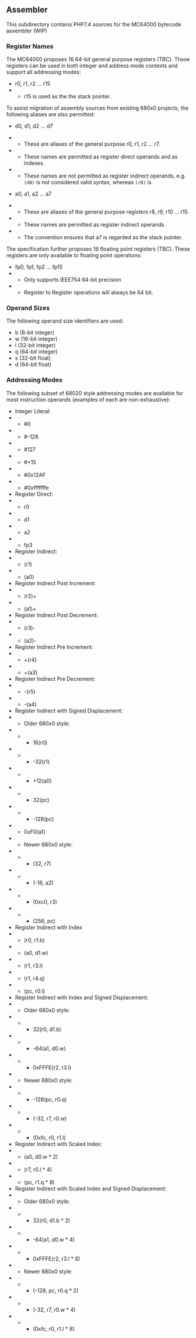 ## Assembler

This subdirectory contains PHP7.4 sources for the MC64000 bytecode assembler (WIP)

### Register Names

The MC64000 proposes 16 64-bit general purpose registers (TBC). These registers can be used in both integer and address mode contexts and support all addressing modes:

- r0, r1, r2 ... r15
- - r15 is used as the the stack pointer.

To assist migration of assembly sources from existing 680x0 projects, the following aliases are also permitted:

- d0, d1, d2 ... d7
- - These are aliases of the general purpose r0, r1, r2 ... r7.
- - These names are permitted as register direct operands and as indexes.
- - These names are not permitted as register indirect operands, e.g. `(d0)` is not considered valid syntax, whereas `(r0)` is.

- a0, a1, a2 ... a7
- - These are aliases of the general purpose registers r8, r9, r10 ... r15
- - These names are permitted as register indirect operands.
- - The convention ensures that a7 is regarded as the stack pointer.

The specification further proposes 16 floating point registers (TBC). These registers are only available to floating point operations:

- fp0, fp1, fp2 ... fp15
- - Only supports IEEE754 64-bit precision
- - Register to Register operations will always be 64 bit.


### Operand Sizes

The following operand size identifiers are used:

- b (8-bit integer)
- w (16-bit integer)
- l (32-bit integer)
- q (64-bit integer)
- s (32-bit float)
- d (64-bit float)

### Addressing Modes

The following subset of 68020 style addressing modes are available for most instruction operands (examples of each are non-exhaustive):

- Integer Literal:
- - \#0
- - \#-128
- - \#127
- - \#+15
- - \#0x12AF
- - \#0xfffffffe
- Register Direct:
- - r0
- - d1
- - a2
- - fp3
- Register Indirect:
- - (r1)
- - (a0)
- Register Indirect Post Increment:
- - (r2)+
- - (a1)+
- Register Indirect Post Decrement:
- - (r3)-
- - (a2)-
- Register Indirect Pre  Increment:
- - +(r4)
- - +(a3)
- Register Indirect Pre  Decrement:
- - -(r5)
- - -(a4)
- Register Indirect with Signed Displacement:
- - Older 680x0 style:
- - - 16(r0)
- - - -32(r1)
- - - +12(a0)
- - - 32(pc)
- - - -128(pc)
- - 0xF0(a1)
- - Newer 680x0 style:
- - - (32, r7)
- - - (-16, a2)
- - - (0xc0, r3)
- - - (256, pc)
- Register Indirect with Index
- - (r0, r1.b)
- - (a0, d1.w)
- - (r1, r3.l)
- - (r1, r4.q)
- - (pc, r0.l)
- Register Indirect with Index and Signed Displacement:
- - Older 680x0 style:
- - - 32(r0, d1.b)
- - - -64(a1, d0.w)
- - - 0xFFFE(r2, r3.l)
- - Newer 680x0 style:
- - - -128(pc, r0.q)
- - - (-32, r7, r0.w)
- - - (0xfc, r0, r1.l)
- Register Indirect with Scaled Index:
- - (a0, d0.w * 2)
- - (r7, r0.l * 4)
- - (pc, r1.q * 8)
- Register Indirect with Scaled Index and Signed Displacement:
- - Older 680x0 style:
- - - 32(r0, d1.b * 2)
- - - -64(a1, d0.w * 4)
- - - 0xFFFE(r2, r3.l * 8)
- - Newer 680x0 style:
- - - (-128, pc, r0.q * 2)
- - - (-32, r7, r0.w * 4)
- - - (0xfc, r0, r1.l * 8)
